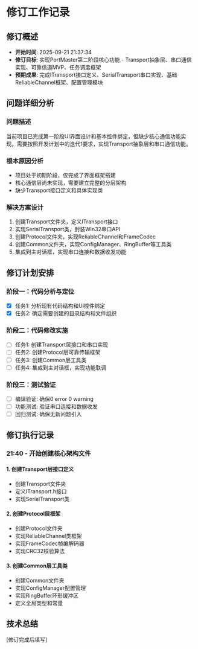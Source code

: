 ﻿# 修订工作记录

## 修订概述
- **开始时间**: 2025-09-21 21:37:34
- **修订目标**: 实现PortMaster第二阶段核心功能 - Transport抽象层、串口通信实现、可靠信道MVP、任务调度框架
- **预期成果**: 完成ITransport接口定义、SerialTransport串口实现、基础ReliableChannel框架、配置管理模块

## 问题详细分析
### 问题描述
当前项目已完成第一阶段UI界面设计和基本控件绑定，但缺少核心通信功能实现。需要按照开发计划中的迭代1要求，实现Transport抽象层和串口通信功能。

### 根本原因分析
- 项目处于初期阶段，仅完成了界面框架搭建
- 核心通信层尚未实现，需要建立完整的分层架构
- 缺少Transport接口定义和具体实现类

### 解决方案设计
1. 创建Transport文件夹，定义ITransport接口
2. 实现SerialTransport类，封装Win32串口API
3. 创建Protocol文件夹，实现ReliableChannel和FrameCodec
4. 创建Common文件夹，实现ConfigManager、RingBuffer等工具类
5. 集成到主对话框，实现串口连接和数据收发功能

## 修订计划安排
### 阶段一：代码分析与定位
- [x] 任务1: 分析现有代码结构和UI控件绑定
- [x] 任务2: 确定需要创建的目录结构和文件组织

### 阶段二：代码修改实施
- [ ] 任务1: 创建Transport层接口和串口实现
- [ ] 任务2: 创建Protocol层可靠传输框架
- [ ] 任务3: 创建Common层工具类
- [ ] 任务4: 集成到主对话框，实现功能联调

### 阶段三：测试验证
- [ ] 编译验证: 确保0 error 0 warning
- [ ] 功能测试: 验证串口连接和数据收发
- [ ] 回归测试: 确保无新问题引入

## 修订执行记录

### 21:40 - 开始创建核心架构文件

#### 1. 创建Transport层接口定义
- 创建Transport文件夹
- 定义ITransport.h接口
- 实现SerialTransport类

#### 2. 创建Protocol层框架
- 创建Protocol文件夹
- 实现ReliableChannel类框架
- 实现FrameCodec帧编解码器
- 实现CRC32校验算法

#### 3. 创建Common层工具类
- 创建Common文件夹
- 实现ConfigManager配置管理
- 实现RingBuffer环形缓冲区
- 定义全局类型和常量

## 技术总结
[修订完成后填写]
